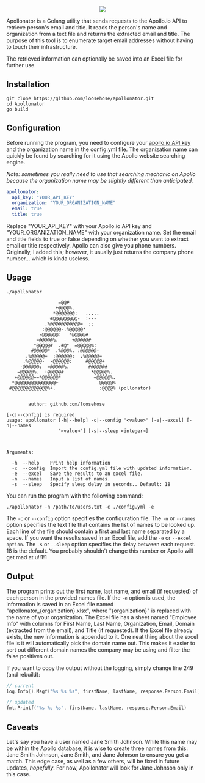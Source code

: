 <p align="center">
  <img src="https://user-images.githubusercontent.com/75705022/250726305-e20cb22e-9822-42e0-bb37-b7e73651b2be.png" />
</p>

Apollonator is a Golang utility that sends requests to the Apollo.io API to retrieve person's email and title. It reads the person's name and organization from a text file and returns the extracted email and title. The purpose of this tool is to enumerate target email addresses without having to touch their infrastructure. 

The retrieved information can optionally be saved into an Excel file for further use.

## Installation

```
git clone https://github.com/loosehose/apollonator.git
cd Apollonator
go build
```

## Configuration

Before running the program, you need to configure your [apollo.io API key](https://developer.apollo.io/keys/) and the organization name in the config.yml file. The organization name can quickly be found by searching for it using the Apollo website searching engine.

*Note: sometimes you really need to use that searching mechanic on Apollo because the organization name may be slightly different than anticipated.*

```yaml
apollonator:
  api_key: "YOUR_API_KEY"
  organization: "YOUR_ORGANIZATION_NAME"
  email: true
  title: true
```

Replace "YOUR_API_KEY" with your Apollo.io API key and "YOUR_ORGANIZATION_NAME" with your organization name. Set the email and title fields to true or false depending on whether you want to extract email or title respectively. Apollo can also give you phone numbers. Originally, I added this; however, it usually just returns the company phone number... which is kinda useless.

## Usage
```
./apollonator
                  
                   =@@#                 
                  +@@@@%.               
                 *@@@@@@@:   .....      
                #@@@@@@@@@-  :---       
              .%@@@@@@@@@@@=  ::        
             :@@@@@@-.%@@@@@*           
            -@@@@@@:   *@@@@@#          
           =@@@@@%.  -  +@@@@@#         
          *@@@@@#  .#@*  =@@@@@%:       
         #@@@@@*  .%@@@%. :@@@@@@-      
       .%@@@@@=  :@@@@@@:  .%@@@@@=     
      .%@@@@@-  -@@@@@@:     #@@@@@+    
     -@@@@@@:  =@@@@@%.       #@@@@@#   
    =@@@@@%.  +@@@@@#          *@@@@@%. 
   +@@@@@@+=*@@@@@@*            =@@@@@%.
  *@@@@@@@@@@@@@@@+              -@@@@@%
 #@@@@@@@@@@@@@%+.                :@@@@% (pollonator)


        author: github.com/loosehose

[-c|--config] is required
usage: apollonator [-h|--help] -c|--config "<value>" [-e|--excel] [-n|--names
                   "<value>"] [-s|--sleep <integer>]

                   

Arguments:

  -h  --help    Print help information
  -c  --config  Import the config.yml file with updated information.
  -e  --excel   Save the results to an excel file.
  -n  --names   Input a list of names.
  -s  --sleep   Specify sleep delay in seconds.. Default: 18
```

You can run the program with the following command:

```
./apollonator -n /path/to/users.txt -c ./config.yml -e
```

The `-c` or `--config` option specifies the configuration file.
The `-n` or `--names` option specifies the text file that contains the list of names to be looked up. Each line of the file should contain a first and last name separated by a space.
If you want the results saved in an Excel file, add the `-e` or `--excel option`.
The `-s` or `--sleep` option specifies the delay between each request. 18 is the default. You probably shouldn't change this number or Apollo will get mad at u!!1!1

## Output

The program prints out the first name, last name, and email (if requested) of each person in the provided names file. If the `-e` option is used, the information is saved in an Excel file named "apollonator_{organization}.xlsx", where "{organization}" is replaced with the name of your organization. The Excel file has a sheet named "Employee Info" with columns for First Name, Last Name, Organization, Email, Domain (extracted from the email), and Title (if requested). If the Excel file already exists, the new information is appended to it. One neat thing about the excel file is it will automatically pick the domain name out. This makes it easier to sort out different domain names the company may be using and filter the false positives out.

If you want to copy the output without the logging, simply change line 249 (and rebuild):

```go
// current
log.Info().Msgf("%s %s %s", firstName, lastName, response.Person.Email)
```

```go
// updated
fmt.Printf("%s %s %s", firstName, lastName, response.Person.Email)
```

## Caveats

Let's say you have a user named Jane Smith Johnson. While this name may be within the Apollo database, it is wise to create three names from this: Jane Smith Johnson, Jane Smith, and Jane Johnson to ensure you get a match. This edge case, as well as a few others, will be fixed in future updates, *hopefully*. For now, Apollonator will look for Jane Johnson only in this case.
